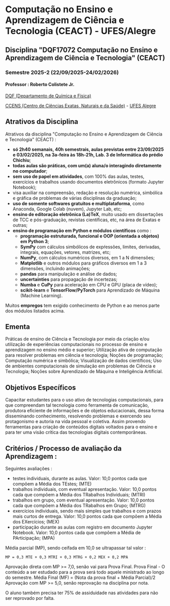 # Computação no Ensino e Aprendizagem de Ciência e Tecnologia (CEACT) - UFES/Alegre

## Disciplina "DQF17072 Computação no Ensino e Aprendizagem de Ciência e Tecnologia" (CEACT)

### Semestre 2025-2 (22/09/2025-24/02/2026)

#### Professor : Roberto Colistete Jr.

[DQF (Departamento de Química e Física)](http://alegre.ufes.br/ccens/departamento-de-quimica-e-fisica)

[CCENS (Centro de Ciências Exatas, Naturais e da Saúde)](https://alegre.ufes.br/ccens/direcao) - [UFES Alegre](http://alegre.ufes.br/)

## Atrativos da Disciplina

Atrativos da disciplina "Computação no Ensino e Aprendizagem de Ciência e Tecnologia" (CEACT) :
- **só 2h40 semanais, 40h semestrais, aulas previstas entre 23/09/2025 e 03/02/2025, na 3a-feira às 18h-21h, Lab. 3 de Informática do prédio Chichiu**;
- **todas aulas são práticas, com um(a) aluna/o interagindo diretamente no computador**;
- **sem uso de papel em atividades**, com 100% das aulas, testes, exercícios e trabalhos usando documentos eletrônicos (formato Jupyter Notebook);
- visa auxiliar na compreensão, redação e resolução numérica, simbólica e gráfica de problemas de várias disciplinas da graduação;
- **uso de somente softwares gratuitos e multiplataforma**, como Anaconda, Google Colab (nuvem), Jupyter Lab, etc;
- **ensino de editoração eletrônica (La)TeX**, muito usado em dissertações de TCC e pós-graduação, revistas científicas, etc, na área de Exatas e outras;
- **ensino de programação em Python e módulos científicos** como :
   * **programação estruturada, funcional e OOP (orientada a objetos) em Python 3**;
   * **SymPy** com cálculos simbólicos de expŕessões, limites, derivadas, integrais, equações, vetores, matrizes, etc;
   * **NumPy**, com cálculos numéricos diversos, em 1 a N dimensões;
   * **Matplotlib** e outros módulos para gráficos diversos em 1 a 3 dimensões, incluindo animações;
   * **pandas** para manipulação e análise de dados;
   * **uncertainties** para propagação de incertezas;
   * **Numba** e **CuPy** para aceleração em CPU e GPU (placa de vídeo);
   * **scikit-learn** e **TensorFlow/PyTorch** para Aprendizado de Máquina (Machine Learning).

Muitos **empregos** tem exigido conhecimento de Python e ao menos parte dos módulos listados acima.

## Ementa

Práticas de ensino de Ciência e Tecnologia por meio da criação e/ou utilização de experiências computacionais no processo de ensino e aprendizagem no ensino médio e superior; Utilização ativa de computação para resolver problemas em ciência e tecnologia; Noções de programação; Computação numérica e simbólica; Visualização de dados científicos; Uso de ambientes computacionais de simulação em problemas de Ciência e Tecnologia; Noções sobre Aprendizado de Máquina e Inteligência Artificial.

## Objetivos Específicos

Capacitar estudantes para o uso ativo de tecnologias computacionais, para que compreendam tal tecnologia como ferramenta de comunicação, produtora eficiente de informações e de objetos educacionais, dessa forma disseminando conhecimento, resolvendo problemas e exercendo seu protagonismo e autoria na vida pessoal e coletiva. Assim provendo ferramentas para criação de conteúdos digitais voltados para o ensino e para ter uma visão crítica das tecnologias digitais contemporâneas.

## Critérios / Processo de avaliação da Aprendizagem :

Seguintes avaliações :
- testes individuais, durante as aulas. Valor: 10,0 pontos cada que compõem a Média dos TEstes; (MTE)
- trabalhos individuais, com eventual apresentação. Valor: 10,0 pontos cada que compõem a Média dos TRabalhos Individuais; (MTRI)
- trabalhos em grupo, com eventual apresentação. Valor: 10,0 pontos cada que compõem a Média dos TRabalhos em Grupo; (MTRG)
- exercícios individuais, sendo mais simples que trabalhos e com prazos mais curtos de entrega. Valor: 10,0 pontos cada que compõem a Média dos EXercícios; (MEX)
- participação durante as aulas com registro em documento Jupyter Notebook. Valor: 10,0 pontos cada que compõem a Média de PArticipação; (MPA)

Média parcial (MP), sendo ceifada em 10,0 se ultrapassar tal valor :
```
MP = 0,3 MTE + 0,3 MTRI + 0,3 MTRG + 0,2 MEX + 0,2 MPA
```
Aprovação direta com MP >= 7,0, senão vai para Prova Final.
Prova Final - O conteúdo a ser estudado para a prova será todo aquele ministrado ao longo do semestre.
Média Final (MF) = (Nota da prova final + Média Parcial)/2
Aprovação com MP >= 5,0, senão reprovação na disciplina por nota.

O aluno também precisa ter 75% de assiduidade nas atividades para não ser reprovado por falta.
